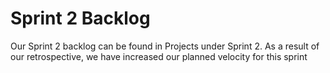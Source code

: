 # Sprint 2 Backlog

Our Sprint 2 backlog can be found in Projects under Sprint 2.
As a result of our retrospective, we have increased our planned velocity for this sprint

